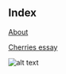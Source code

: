 ## Index

[About](/about)

[Cherries essay](/essay/cherries)

![alt text](/images/wormhole.jpeg "Logo Title Text 1")
